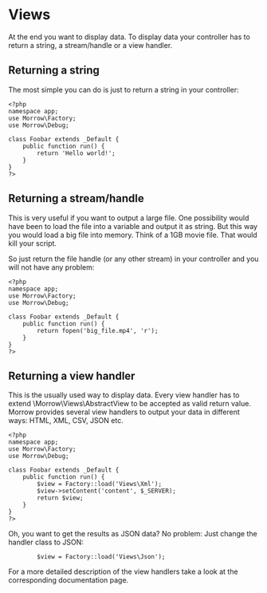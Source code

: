 Views
============

At the end you want to display data.
To display data your controller has to return a string, a stream/handle or a view handler.


Returning a string
------------------

The most simple you can do is just to return a string in your controller:

~~~{.php}
<?php
namespace app;
use Morrow\Factory;
use Morrow\Debug;

class Foobar extends _Default {
    public function run() {
        return 'Hello world!';
    }
}
?>
~~~


Returning a stream/handle
-------------------------

This is very useful if you want to output a large file.
One possibility would have been to load the file into a variable and output it as string. 
But this way you would load a big file into memory.
Think of a 1GB movie file.
That would kill your script.

So just return the file handle (or any other stream) in your controller and you will not have any problem:
 
~~~{.php}
<?php
namespace app;
use Morrow\Factory;
use Morrow\Debug;

class Foobar extends _Default {
    public function run() {
        return fopen('big_file.mp4', 'r');
    }
}
?>
~~~


Returning a view handler
-------------------------

This is the usually used way to display data.
Every view handler has to extend \Morrow\Views\AbstractView to be accepted as valid return value.
Morrow provides several view handlers to output your data in different ways: HTML, XML, CSV, JSON etc.

~~~{.php}
<?php
namespace app;
use Morrow\Factory;
use Morrow\Debug;

class Foobar extends _Default {
    public function run() {
        $view = Factory::load('Views\Xml');
        $view->setContent('content', $_SERVER);
        return $view;
    }
}
?>
~~~

Oh, you want to get the results as JSON data? No problem: Just change the handler class to JSON:

~~~{.php}
        $view = Factory::load('Views\Json');
~~~

For a more detailed description of the view handlers take a look at the corresponding documentation page.

